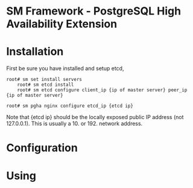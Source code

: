 # SM Framework - PostgreSQL High Availability Extension

# Installation

First be sure you have installed and setup etcd,

    root# sm set install servers
		root# sm etcd install 
		root# sm etcd configure client_ip {ip of master server} peer_ip {ip of master server}

    root# sm pgha nginx configure etcd_ip {etcd ip}

Note that {etcd ip} should be the locally exposed public IP address (not 127.0.0.1).
This is usually a 10. or 192. network address.

# Configuration

# Using
